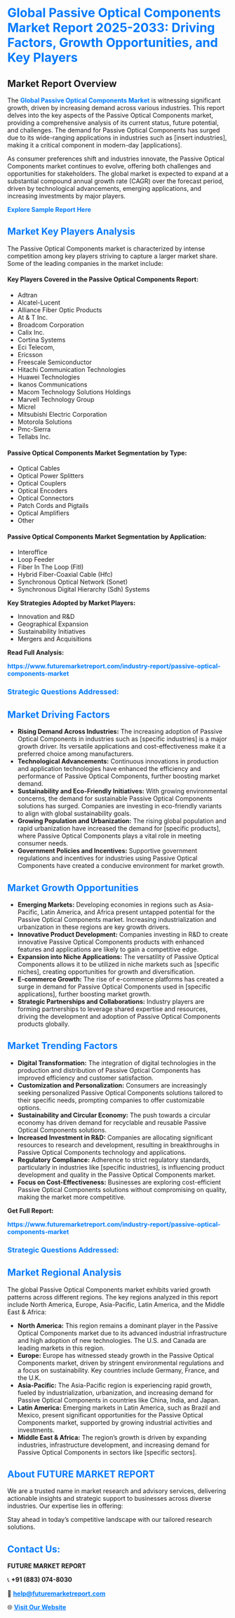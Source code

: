 <h1 style="color: #007BFF;">Global Passive Optical Components Market Report 2025-2033: Driving Factors, Growth Opportunities, and Key Players</h1>

<section id="overview">
<h2>Market Report Overview</h2>
<p>The <a href="https://www.futuremarketreport.com/industry-report/passive-optical-components-market" style="color: #007BFF; text-decoration: none;"><strong>Global Passive Optical Components Market</strong></a> is witnessing significant growth, driven by increasing demand across various industries. This report delves into the key aspects of the Passive Optical Components market, providing a comprehensive analysis of its current status, future potential, and challenges. The demand for Passive Optical Components has surged due to its wide-ranging applications in industries such as [insert industries], making it a critical component in modern-day [applications].</p>
<p>As consumer preferences shift and industries innovate, the Passive Optical Components market continues to evolve, offering both challenges and opportunities for stakeholders. The global market is expected to expand at a substantial compound annual growth rate (CAGR) over the forecast period, driven by technological advancements, emerging applications, and increasing investments by major players.</p>
</section>

<section id="overview">
<p><a href="https://www.futuremarketreport.com/request-sample/reportId=31619" style="color: #007BFF; text-decoration: none;"><strong>Explore Sample Report Here</strong></a></p>
</section>

<section id="key-players">
<h2 style="color: #007BFF;">Market Key Players Analysis</h2>
<p>The Passive Optical Components market is characterized by intense competition among key players striving to capture a larger market share. Some of the leading companies in the market include:</p>
<h4>Key Players Covered in the Passive Optical Components Report:</h4>
<ul><li>Adtran</li><li>Alcatel-Lucent</li><li>Alliance Fiber Optic Products</li><li>At &amp; T Inc.</li><li>Broadcom Corporation</li><li>Calix Inc.</li><li>Cortina Systems</li><li>Eci Telecom,</li><li>Ericsson</li><li>Freescale Semiconductor</li><li>Hitachi Communication Technologies</li><li>Huawei Technologies</li><li>Ikanos Communications</li><li>Macom Technology Solutions Holdings</li><li>Marvell Technology Group</li><li>Micrel</li><li>Mitsubishi Electric Corporation</li><li>Motorola Solutions</li><li>Pmc-Sierra</li><li>Tellabs Inc.</li></ul>
<h4>Passive Optical Components Market Segmentation by Type:</h4>
<ul><li>Optical Cables</li><li>Optical Power Splitters</li><li>Optical Couplers</li><li>Optical Encoders</li><li>Optical Connectors</li><li>Patch Cords and Pigtails</li><li>Optical Amplifiers</li><li>Other</li></ul>

<h4>Passive Optical Components Market Segmentation by Application:</h4>
<ul><li>Interoffice</li><li>Loop Feeder</li><li>Fiber In The Loop (Fitl)</li><li>Hybrid Fiber-Coaxial Cable (Hfc)</li><li>Synchronous Optical Network (Sonet)</li><li>Synchronous Digital Hierarchy (Sdh) Systems</li></ul>
<p><strong>Key Strategies Adopted by Market Players:</strong></p>
<ul>
<li>Innovation and R&D</li>
<li>Geographical Expansion</li>
<li>Sustainability Initiatives</li>
<li>Mergers and Acquisitions</li>
</ul>
</section>

<section>
<p><strong>Read Full Analysis: </strong></p><a href="https://www.futuremarketreport.com/industry-report/passive-optical-components-market" style="color: #007BFF; text-decoration: none;"><strong>https://www.futuremarketreport.com/industry-report/passive-optical-components-market</strong></a>
<h3 style="color: #007BFF;">Strategic Questions Addressed:</h3>
</section>

<section id="driving-factors">
<h2 style="color: #007BFF;">Market Driving Factors</h2>
<ul>
<li><strong>Rising Demand Across Industries:</strong> The increasing adoption of Passive Optical Components in industries such as [specific industries] is a major growth driver. Its versatile applications and cost-effectiveness make it a preferred choice among manufacturers.</li>
<li><strong>Technological Advancements:</strong> Continuous innovations in production and application technologies have enhanced the efficiency and performance of Passive Optical Components, further boosting market demand.</li>
<li><strong>Sustainability and Eco-Friendly Initiatives:</strong> With growing environmental concerns, the demand for sustainable Passive Optical Components solutions has surged. Companies are investing in eco-friendly variants to align with global sustainability goals.</li>
<li><strong>Growing Population and Urbanization:</strong> The rising global population and rapid urbanization have increased the demand for [specific products], where Passive Optical Components plays a vital role in meeting consumer needs.</li>
<li><strong>Government Policies and Incentives:</strong> Supportive government regulations and incentives for industries using Passive Optical Components have created a conducive environment for market growth.</li>
</ul>
</section>

<section id="growth-opportunities">
<h2 style="color: #007BFF;">Market Growth Opportunities</h2>
<ul>
<li><strong>Emerging Markets:</strong> Developing economies in regions such as Asia-Pacific, Latin America, and Africa present untapped potential for the Passive Optical Components market. Increasing industrialization and urbanization in these regions are key growth drivers.</li>
<li><strong>Innovative Product Development:</strong> Companies investing in R&D to create innovative Passive Optical Components products with enhanced features and applications are likely to gain a competitive edge.</li>
<li><strong>Expansion into Niche Applications:</strong> The versatility of Passive Optical Components allows it to be utilized in niche markets such as [specific niches], creating opportunities for growth and diversification.</li>
<li><strong>E-commerce Growth:</strong> The rise of e-commerce platforms has created a surge in demand for Passive Optical Components used in [specific applications], further boosting market growth.</li>
<li><strong>Strategic Partnerships and Collaborations:</strong> Industry players are forming partnerships to leverage shared expertise and resources, driving the development and adoption of Passive Optical Components products globally.</li>
</ul>
</section>

<section id="trending-factors">
<h2 style="color: #007BFF;">Market Trending Factors</h2>
<ul>
<li><strong>Digital Transformation:</strong> The integration of digital technologies in the production and distribution of Passive Optical Components has improved efficiency and customer satisfaction.</li>
<li><strong>Customization and Personalization:</strong> Consumers are increasingly seeking personalized Passive Optical Components solutions tailored to their specific needs, prompting companies to offer customizable options.</li>
<li><strong>Sustainability and Circular Economy:</strong> The push towards a circular economy has driven demand for recyclable and reusable Passive Optical Components solutions.</li>
<li><strong>Increased Investment in R&D:</strong> Companies are allocating significant resources to research and development, resulting in breakthroughs in Passive Optical Components technology and applications.</li>
<li><strong>Regulatory Compliance:</strong> Adherence to strict regulatory standards, particularly in industries like [specific industries], is influencing product development and quality in the Passive Optical Components market.</li>
<li><strong>Focus on Cost-Effectiveness:</strong> Businesses are exploring cost-efficient Passive Optical Components solutions without compromising on quality, making the market more competitive.</li>
</ul>
</section>

<section>
<p><strong>Get Full Report: </strong></p><a href="https://www.futuremarketreport.com/industry-report/passive-optical-components-market" style="color: #007BFF; text-decoration: none;"><strong>https://www.futuremarketreport.com/industry-report/passive-optical-components-market</strong></a>
<h3 style="color: #007BFF;">Strategic Questions Addressed:</h3>
</section>


<section id="regional-analysis">
<h2 style="color: #007BFF;">Market Regional Analysis</h2>
<p>The global Passive Optical Components market exhibits varied growth patterns across different regions. The key regions analyzed in this report include North America, Europe, Asia-Pacific, Latin America, and the Middle East & Africa:</p>
<ul>
<li><strong>North America:</strong> This region remains a dominant player in the Passive Optical Components market due to its advanced industrial infrastructure and high adoption of new technologies. The U.S. and Canada are leading markets in this region.</li>
<li><strong>Europe:</strong> Europe has witnessed steady growth in the Passive Optical Components market, driven by stringent environmental regulations and a focus on sustainability. Key countries include Germany, France, and the U.K.</li>
<li><strong>Asia-Pacific:</strong> The Asia-Pacific region is experiencing rapid growth, fueled by industrialization, urbanization, and increasing demand for Passive Optical Components in countries like China, India, and Japan.</li>
<li><strong>Latin America:</strong> Emerging markets in Latin America, such as Brazil and Mexico, present significant opportunities for the Passive Optical Components market, supported by growing industrial activities and investments.</li>
<li><strong>Middle East & Africa:</strong> The region’s growth is driven by expanding industries, infrastructure development, and increasing demand for Passive Optical Components in sectors like [specific sectors].</li>
</ul>
</section>

<footer>
<h2 style="color: #007BFF;">About FUTURE MARKET REPORT</h2>
<p>We are a trusted name in market research and advisory services, delivering actionable insights and strategic support to businesses across diverse industries. Our expertise lies in offering:</p>

<p>Stay ahead in today’s competitive landscape with our tailored research solutions.</p>

<h2 style="color: #007BFF;">Contact Us:</h2>
<p><strong>FUTURE MARKET REPORT</strong></p>
<p>📞 <strong>+91 (883) 074-8030</strong></p>
<p>📧 <strong><a href="mailto:help@futuremarketreport.com" style="color: #007BFF;">help@futuremarketreport.com</a></strong></p>
<p>🌐 <strong><a href="https://www.futuremarketreport.com/" style="color: #007BFF;">Visit Our Website</a></strong></p>
</footer>